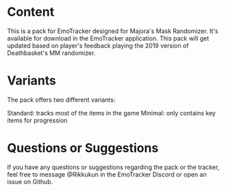 # Content
This is a pack for EmoTracker designed for Majora's Mask Randomizer.
It's available for download in the EmoTracker application.
This pack will get updated based on player's feedback playing the 2019 version of Deathbasket's MM randomizer.

# Variants
The pack offers two different variants:

Standard: tracks most of the items in the game
Minimal: only contains key items for progression

# Questions or Suggestions
If you have any questions or suggestions regarding the pack or the tracker, feel free to message @Rikkukun in the EmoTracker Discord or open an issue on Github.